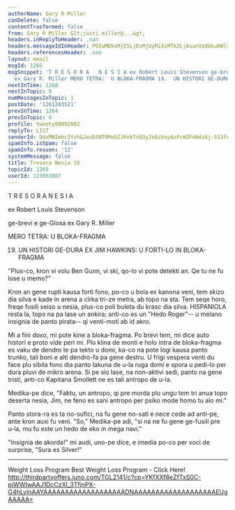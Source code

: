 ```yaml
---
authorName: Gary R Miller
canDelete: false
contentTrasformed: false
from: Gary R Miller &lt;justi.miller@...&gt;
headers.inReplyToHeader: .nan
headers.messageIdInHeader: PDIwMDkxMjE5LjExMjUyMi4zMTk2LjAuanVzdGkubWlsbGVyQGp1bm8uY29tPg==
headers.referencesHeader: .nan
layout: email
msgId: 1265
msgSnippet: 'T R E S O R A   N E S I A ex Robert Louis Stevenson ge-brevi e ge-Glosa
  ex Gary R. Miller MERO TETRA:  U BLOKA-FRAGMA 19.  UN HISTORI GE-DURA EX JIM HAWKINS:'
nextInTime: 1268
nextInTopic: 0
numMessagesInTopic: 1
postDate: '1261243521'
prevInTime: 1264
prevInTopic: 0
profile: tweety08092002
replyTo: LIST
senderId: DdxMNImbc2YxhGJeoD30TUMoGZJKnkTnQ3y2o6zXoyAzPcWZFeNdi6j-5S3fck7acZ0EiLiWc8TFvtIEABUUEL8MLH9XHyHnSezlGg
spamInfo.isSpam: false
spamInfo.reason: '12'
systemMessage: false
title: Tresora Nesia 19
topicId: 1265
userId: 123051087
---
```



  T R E S O R A   N E S I A

  ex Robert Louis Stevenson

  ge-brevi e ge-Glosa ex Gary R. Miller

 MERO TETRA:  U BLOKA-FRAGMA

19.  UN HISTORI GE-DURA EX JIM HAWKINS:  U FORTI-LO IN BLOKA-FRAGMA

 "Plus-co, kron vi volu Ben Gunn, vi ski, qo-lo vi pote detekti an.  Qe
tu ne fu lose u memo?"

 Kron an gene rupti kausa forti fono, po-co u bola ex kanona veni, tem
skizo dia silva e kade in arena a cirka tri-ze metra, ab topo na sta. 
Tem seqe horo, freqe fusili seiso u nesia, plus-co poli buleta du krasc
dia silva.  HISPANIOLA resta la, topo na pa lase un ankira; anti-co es un
"Hedo Roger"-- u melano insignia de panto pirata-- qi venti-moti ab id
akro.

 Mi a fini doxo, mi pote kine a bloka-fragma.  Po brevi tem, mi dice auto
histori e proto vide peri mi.  Plu klina de monti e holo intra de
bloka-fragma es vaku de dendro te pa tekto u domi, ka-co na pote logi
kausa panto trunko, tali boni e alti dendro-fa pa gene destru.  U frigi
vespera venti du face plu sibila fono dia panto lakuna de u-la ruga domi
e spora u pedi-lo per dura pluvi de mikro arena.  Si pe sio lase, na
non-aktivi sedi, panto na gene tristi, anti-co Kapitana Smollett ne es
tali antropo de u-la.

 Medika-pe dice, "Faktu, un antropo, qi pre morda plu ungu tem tri anua
topo deserta nesia, Jim, ne feno es sani antropo per psiko mode homo tu
alo mi."



 Panto stora-ra es ta no-sufici, na fu gene no-sati e nece cede ad
anti-pe, ante kron auxi fu veni.  "So," Medika-pe adi, "si na ne fu gene
ge-fusili pre u-la, mu fu este un hedo de eko in mega navi."

 "Insignia de akorda!" mi audi, uno-pe dice, e imedia po-co per voci de
surprise, "Sura es Silver!"
____________________________________________________________
Weight Loss Program
Best Weight Loss Program - Click Here!
http://thirdpartyoffers.juno.com/TGL2141/c?cp=YKfXXf8eZfTxS0C-piWWIwAAJ1DcCzXl_3TfjnPX-G4hLylnAAYAAAAAAAAAAAAAAAAAAADNAAAAAAAAAAAAAAAAAAAEUgAAAAA=

